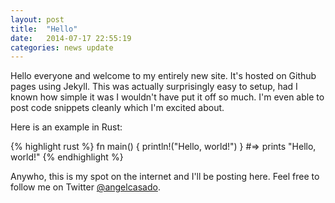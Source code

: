 ```yaml
---
layout: post
title:  "Hello"
date:   2014-07-17 22:55:19
categories: news update
---
```


Hello everyone and welcome to my entirely new site. It's hosted on Github pages using Jekyll. This was actually surprisingly easy to setup, had I known how simple it was I wouldn't have put it off so much. I'm even able to post code snippets cleanly which I'm excited about.

Here is an example in Rust:

{% highlight rust %}
fn main() {
    println!("Hello, world!")
}
#=> prints "Hello, world!"
{% endhighlight %}

Anywho, this is my spot on the internet and I'll be posting here. Feel free to follow me on Twitter [@angelcasado](https://twitter.com/angelcasado).
